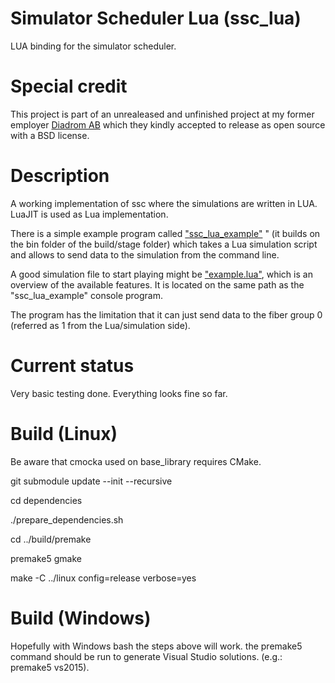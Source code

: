 Simulator Scheduler Lua (ssc_lua)
=================================

LUA binding for the simulator scheduler.

Special credit
==============

This project is part of an unrealeased and unfinished project at my former
employer [Diadrom AB](http://diadrom.se/) which they kindly accepted
to release as open source with a BSD license.

Description
============

A working implementation of ssc where the simulations are written in LUA.
LuaJIT is used as Lua implementation.

There is a simple example program called ["ssc_lua_example"](https://github.com/RafaGago/ssc_lua/blob/master/example/src/ssc_lua/ssc_lua_example.c) " (it builds on
the bin folder of the build/stage folder) which takes a Lua simulation
script and allows to send data to the simulation from the command line.

A good simulation file to start playing might be ["example.lua"](https://github.com/RafaGago/ssc_lua/blob/master/example/src/ssc_lua/example.lua), which is
an overview of the available features. It is located on the same path as
the "ssc_lua_example" console program.

The program has the limitation that it can just send data to the fiber
group 0 (referred as 1 from the Lua/simulation side).

Current status
==============

Very basic testing done. Everything looks fine so far.

Build (Linux)
=============

Be aware that cmocka used on base_library requires CMake.

git submodule update --init --recursive

cd dependencies

./prepare_dependencies.sh

cd ../build/premake

premake5 gmake

make -C ../linux config=release verbose=yes

Build (Windows)
===============

Hopefully with Windows bash the steps above will work. the premake5 command
should be run to generate Visual Studio solutions. (e.g.: premake5 vs2015).
